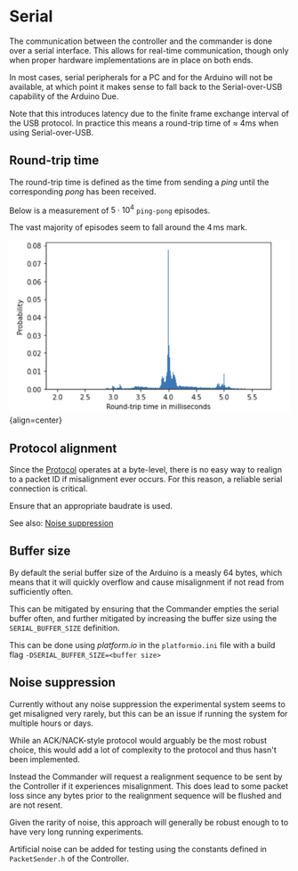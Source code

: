 # Serial

The communication between the controller and the commander is done over a serial
interface. This allows for real-time communication, though only when proper hardware
implementations are in place on both ends.

In most cases, serial peripherals for a PC and for the Arduino will not be available,
at which point it makes sense to fall back to the Serial-over-USB capability of the
Arduino Due.

Note that this introduces latency due to the finite frame exchange interval of the USB
protocol. In practice this means a round-trip time of ≈ 4ms when using Serial-over-USB.

## Round-trip time

The round-trip time is defined as the time from sending a _ping_ until the 
corresponding _pong_ has been received.

Below is a measurement of $5 \cdot 10^4$ `ping-pong` episodes. 

The vast majority of episodes seem to fall around the $4\, \text{ms}$ mark.

![Serial-over-USB Round-trip Time](img/serial-over-usb-rtt.png){align=center}

## Protocol alignment

Since the [Protocol](protocol.md) operates at a byte-level, there is no easy
way to realign to a packet ID if misalignment ever occurs. For this reason,
a reliable serial connection is critical.

Ensure that an appropriate baudrate is used.

See also: [Noise suppression](#noise-suppression)

## Buffer size

By default the serial buffer size of the Arduino is a measly 64 bytes, which means that
it will quickly overflow and cause misalignment if not read from sufficiently often.

This can be mitigated by ensuring that the Commander empties the serial buffer often,
and further mitigated by increasing the buffer size using the `SERIAL_BUFFER_SIZE` definition.

This can be done using _platform.io_ in the `platformio.ini` file with a build flag `-DSERIAL_BUFFER_SIZE=<buffer size>`

## Noise suppression

Currently without any noise suppression the experimental system seems to get misaligned very rarely,
but this can be an issue if running the system for multiple hours or days.

While an ACK/NACK-style protocol would arguably be the most robust choice, this
would add a lot of complexity to the protocol and thus hasn't been implemented.

Instead the Commander will request a realignment sequence to be sent by the Controller if it experiences misalignment.
This does lead to some packet loss since any bytes prior to the realignment sequence will be flushed and are not resent.

Given the rarity of noise, this approach will generally be robust enough to to have very long running experiments.

Artificial noise can be added for testing using the constants defined in `PacketSender.h` of the Controller.
